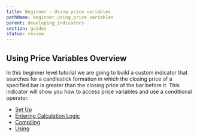 ```yaml
---
title: Beginner - Using price variables
pathName: beginner_using_price_variables
parent: developing_indicators
section: guides
status: review
---
```


## Using Price Variables Overview

In this beginner level tutorial we are going to build a custom indicator that searches for a candlestick formation in which the closing price of a specified bar is greater than the closing price of the bar before it. This indicator will show you how to access price variables and use a conditional operator.

- [Set Up](set_up4)
- [Entering Calculation Logic](entering_calculation_logic)
- [Compiling](compiling)
- [Using](using)
